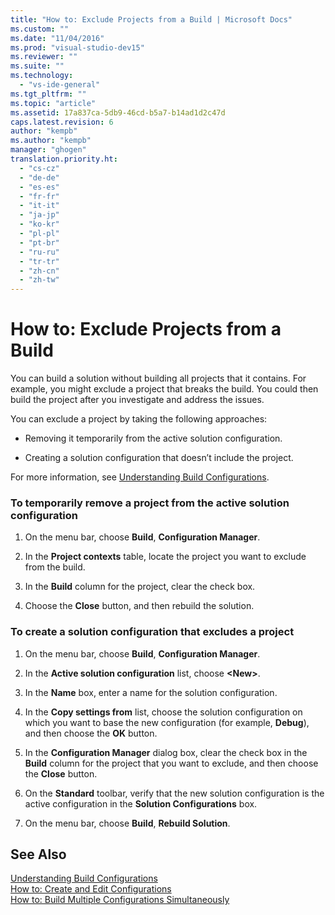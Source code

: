 ```yaml
---
title: "How to: Exclude Projects from a Build | Microsoft Docs"
ms.custom: ""
ms.date: "11/04/2016"
ms.prod: "visual-studio-dev15"
ms.reviewer: ""
ms.suite: ""
ms.technology: 
  - "vs-ide-general"
ms.tgt_pltfrm: ""
ms.topic: "article"
ms.assetid: 17a837ca-5db9-46cd-b5a7-b14ad1d2c47d
caps.latest.revision: 6
author: "kempb"
ms.author: "kempb"
manager: "ghogen"
translation.priority.ht: 
  - "cs-cz"
  - "de-de"
  - "es-es"
  - "fr-fr"
  - "it-it"
  - "ja-jp"
  - "ko-kr"
  - "pl-pl"
  - "pt-br"
  - "ru-ru"
  - "tr-tr"
  - "zh-cn"
  - "zh-tw"
---
```

# How to: Exclude Projects from a Build
You can build a solution without building all projects that it contains. For example, you might exclude a project that breaks the build. You could then build the project after you investigate and address the issues.  
  
 You can exclude a project by taking the following approaches:  
  
-   Removing it temporarily from the active solution configuration.  
  
-   Creating a solution configuration that doesn’t  include the project.  
  
 For more information, see [Understanding Build Configurations](../ide/understanding-build-configurations.md).  
  
### To temporarily remove a project from the active solution configuration  
  
1.  On the menu bar, choose **Build**, **Configuration Manager**.  
  
2.  In the **Project contexts** table, locate the project you want to exclude from the build.  
  
3.  In the **Build** column for the project, clear the check box.  
  
4.  Choose the **Close** button, and then rebuild the solution.  
  
### To create a solution configuration that excludes a project  
  
1.  On the menu bar, choose **Build**, **Configuration Manager**.  
  
2.  In the **Active solution configuration** list, choose **\<New>**.  
  
3.  In the **Name** box, enter a name for the solution configuration.  
  
4.  In the **Copy settings from** list, choose the solution configuration on which you want to base the new configuration (for example, **Debug**), and then choose the **OK** button.  
  
5.  In the **Configuration Manager** dialog box, clear the check box in the **Build** column for the project that you want to exclude, and then choose the **Close** button.  
  
6.  On the **Standard** toolbar, verify that the new solution configuration is the active configuration in the **Solution Configurations** box.  
  
7.  On the menu bar, choose **Build**, **Rebuild Solution**.  
  
## See Also  
 [Understanding Build Configurations](../ide/understanding-build-configurations.md)   
 [How to: Create and Edit Configurations](../ide/how-to-create-and-edit-configurations.md)   
 [How to: Build Multiple Configurations Simultaneously](../ide/how-to-build-multiple-configurations-simultaneously.md)